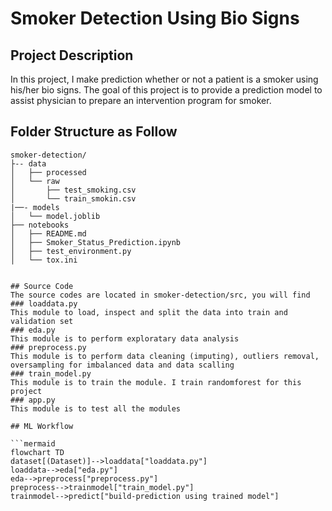 # Smoker Detection Using Bio Signs
## Project Description
In this project, I make prediction whether or not a patient is a smoker using his/her bio signs. The goal of this project is to provide a prediction model to assist physician to prepare an intervention program for smoker.
## Folder Structure as Follow
```text
smoker-detection/
├-- data
│   ├── processed
│   └── raw
│       ├── test_smoking.csv
│       └── train_smokin.csv
|──- models
│   └── model.joblib
├── notebooks
│   ├── README.md
│   ├── Smoker_Status_Prediction.ipynb
│   ├── test_environment.py
│   └── tox.ini


## Source Code
The source codes are located in smoker-detection/src, you will find
### loaddata.py
This module to load, inspect and split the data into train and validation set
### eda.py
This module is to perform exploratary data analysis
### preprocess.py
This module is to perform data cleaning (imputing), outliers removal, oversampling for imbalanced data and data scalling
### train_model.py
This module is to train the module. I train randomforest for this project
### app.py
This module is to test all the modules

## ML Workflow

```mermaid
flowchart TD
dataset[(Dataset)]-->loaddata["loaddata.py"]
loaddata-->eda["eda.py"]
eda-->preprocess["preprocess.py"]
preprocess-->trainmodel["train_model.py"]
trainmodel-->predict["build-prediction using trained model"]


 ```
